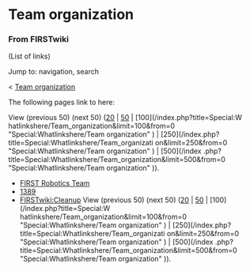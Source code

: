 # Team organization

### From FIRSTwiki

(List of links)

Jump to: navigation, search

&lt; [Team organization](/index.php?title=Team_organization&redirect=no "Team
organization" )  

The following pages link to here:

View (previous 50) (next 50)
([20](/index.php?title=Special:Whatlinkshere/Team_organization&limit=20&from=0
"Special:Whatlinkshere/Team organization" ) |
[50](/index.php?title=Special:Whatlinkshere/Team_organization&limit=50&from=0
"Special:Whatlinkshere/Team organization" ) | [100](/index.php?title=Special:W
hatlinkshere/Team_organization&limit=100&from=0 "Special:Whatlinkshere/Team
organization" ) | [250](/index.php?title=Special:Whatlinkshere/Team_organizati
on&limit=250&from=0 "Special:Whatlinkshere/Team organization" ) | [500](/index
.php?title=Special:Whatlinkshere/Team_organization&limit=500&from=0
"Special:Whatlinkshere/Team organization" )).

  * [FIRST Robotics Team](FIRST_Robotics_Team "FIRST Robotics Team" )
  * [1389](1389 "1389" )
  * [FIRSTwiki:Cleanup](FIRSTwiki:Cleanup "FIRSTwiki:Cleanup" )
View (previous 50) (next 50)
([20](/index.php?title=Special:Whatlinkshere/Team_organization&limit=20&from=0
"Special:Whatlinkshere/Team organization" ) |
[50](/index.php?title=Special:Whatlinkshere/Team_organization&limit=50&from=0
"Special:Whatlinkshere/Team organization" ) | [100](/index.php?title=Special:W
hatlinkshere/Team_organization&limit=100&from=0 "Special:Whatlinkshere/Team
organization" ) | [250](/index.php?title=Special:Whatlinkshere/Team_organizati
on&limit=250&from=0 "Special:Whatlinkshere/Team organization" ) | [500](/index
.php?title=Special:Whatlinkshere/Team_organization&limit=500&from=0
"Special:Whatlinkshere/Team organization" )).

